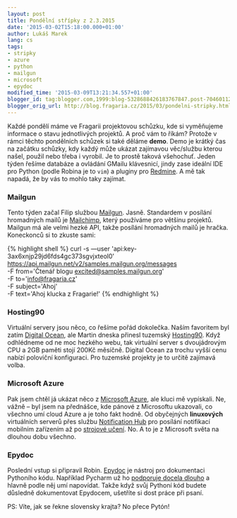 ```yaml
---
layout: post
title: Pondělní střípky z 2.3.2015
date: '2015-03-02T15:18:00.000+01:00'
author: Lukáš Marek
lang: cs
tags:
- stripky
- azure
- python
- mailgun
- microsoft
- epydoc
modified_time: '2015-03-09T13:21:34.557+01:00'
blogger_id: tag:blogger.com,1999:blog-5328688426183767847.post-7046011230309797584
blogger_orig_url: http://blog.fragaria.cz/2015/03/pondelni-stripky.html
---
```


Každé pondělí máme ve Fragarii projektovou schůzku, kde si vyměňujeme
informace o stavu jednotlivých projektů. A proč vám to říkám?
Protože v rámci těchto pondělních schůzek si také
děláme **demo**. Demo je krátký čas na začátku schůzky, kdy každý může
ukázat zajímavou věc/službu kterou našel, použil nebo třeba i vyrobil.
Je to prostě taková všehochuť. Jeden týden řešíme databáze a ovládání
GMailu klávesnicí, jindy zase ideální IDE pro Python (podle Robina je to
`vim`) a pluginy pro [Redmine](http://www.redmine.org/).
A mě tak napadá, že by vás to mohlo taky zajímat.

### Mailgun

Tento týden začal Filip službou [Mailgun](http://www.mailgun.com/).
Jasně. Standardem v posílání hromadných mailů je
[Mailchimp](http://mailchimp.com/), který používáme pro většinu
projektů. Mailgun má ale velmi hezké API, takže posílání hromadných
mailů je hračka. Koneckonců si to zkuste sami:

{% highlight shell %}
curl -s —user 'api:key-3ax6xnjp29jd6fds4gc373sgvjxteol0' \
    https://api.mailgun.net/v2/samples.mailgun.org/messages \
    -F from='Čtenář blogu <excited@samples.mailgun.org>' \
    -F to='info@fragaria.cz' \
    -F subject='Ahoj' \
    -F text='Ahoj klucka z Fragarie!'
{% endhighlight %}

### Hosting90

Virtuální servery jsou něco, co řešíme pořád dokolečka. Naším favoritem
byl zatím [Digital Ocean](https://www.digitalocean.com/), ale Martin
dneska přinesl tuzemský [Hosting90](https://www.hosting90.cz/).
Když odhlédneme od ne moc hezkého webu, tak virtuální server s
dvoujádrovým CPU a 2GB paměti stojí 200Kč měsíčně. Digital Ocean za
trochu vyšší cenu nabízí poloviční konfiguraci.
Pro tuzemské projekty je to určitě zajímavá volba.

### Microsoft Azure

Pak jsem chtěl já ukázat něco z [Microsoft
Azure](http://azure.microsoft.com/en-us/), ale kluci mě vypískali.
Ne, vážně – byl jsem na přednášce, kde pánové z Microsoftu ukazovali, co
všechno umí cloud Azure a je toho fakt hodně. Od obyčejných
**linuxových** virtuálních serverů přes službu [Notification
Hub](http://azure.microsoft.com/en-us/services/notification-hubs/) pro
posílání notifikací mobilním zařízením až po [strojové
učení](http://azure.microsoft.com/en-us/services/machine-learning/).
No. A to je z Microsoft světa na dlouhou dobu všechno.

### Epydoc

Poslední vstup si připravil Robin.
[Epydoc](http://epydoc.sourceforge.net/) je nástroj pro dokumentaci
Pythoního kódu. Například Pycharm už ho [podporuje docela
dlouho](https://www.jetbrains.com/pycharm/whatsnew/whatsnew_1x.html) a
hlavně podle něj umí napovídat. Takže když svůj Pythoní kód budete
důsledně dokumentovat Epydocem, ušetříte si dost práce při psaní.

PS: Víte, jak se řekne slovensky krajta? No přece Pytón\!
